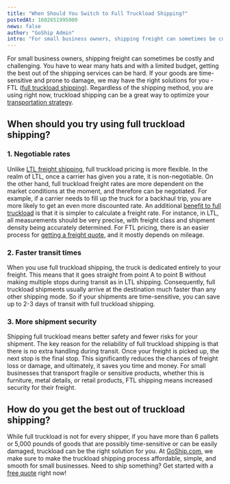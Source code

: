 ```yaml
---
title: "When Should You Switch to Full Truckload Shipping?"
postedAt: 1602651995000
news: false
author: "GoShip Admin"
intro: "For small business owners, shipping freight can sometimes be costly and challenging. You have to wear many hats and with a limited budget, getting the best out of the shipping services can be hard. If your goods are time-sensitive and prone to damage, we may have the right solutions for you - FTL (full truckload shipping). Regardless of the shipping method, you are using right now, truckload shipping can be a great way to optimize your transportation strategy. \n\nWhen should you try using full truckload ship"
---
```

For small business owners, shipping freight can sometimes be costly and challenging. You have to wear many hats and with a limited budget, getting the best out of the shipping services can be hard. If your goods are time-sensitive and prone to damage, we may have the right solutions for you - FTL ([full truckload shipping](https://www.goship.com/blog/what-is-truckload-shipping-and-how-does-it-work/)). Regardless of the shipping method, you are using right now, truckload shipping can be a great way to optimize your [transportation strategy](https://www.goship.com/blog/optimizing-your-truckload-shipping-strategy/).

When should you try using full truckload shipping?
--------------------------------------------------

### 1\. Negotiable rates

Unlike [LTL freight shipping](https://www.goship.com/blog/what-is-less-than-truckload-shipping-and-how-can-it-benefit-you/), full truckload pricing is more flexible. In the realm of LTL, once a carrier has given you a rate, it is non-negotiable. On the other hand, full truckload freight rates are more dependent on the market conditions at the moment, and therefore can be negotiated. For example, if a carrier needs to fill up the truck for a backhaul trip, you are more likely to get an even more discounted rate. An additional [benefit to full truckload](https://www.goship.com/blog/3-benefits-truckload-freight-shipping/) is that it is simpler to calculate a freight rate. For instance, in LTL, all measurements should be very precise, with freight class and shipment density being accurately determined. For FTL pricing, there is an easier process for [getting a freight quote](https://www.goship.com/blog/3-tips-on-how-to-get-the-best-truckload-quotes/), and it mostly depends on mileage.

### 2\. Faster transit times

When you use full truckload shipping, the truck is dedicated entirely to your freight. This means that it goes straight from point A to point B without making multiple stops during transit as in LTL shipping. Consequently, full truckload shipments usually arrive at the destination much faster than any other shipping mode. So if your shipments are time-sensitive, you can save up to 2-3 days of transit with full truckload shipping.

### 3\. More shipment security

Shipping full truckload means better safety and fewer risks for your shipment. The key reason for the reliability of full truckload shipping is that there is no extra handling during transit. Once your freight is picked up, the next stop is the final stop. This significantly reduces the chances of freight loss or damage, and ultimately, it saves you time and money. For small businesses that transport fragile or sensitive products, whether this is furniture, metal details, or retail products, FTL shipping means increased security for their freight.

How do you get the best out of truckload shipping?
--------------------------------------------------

While full truckload is not for every shipper, if you have more than 6 pallets or 5,000 pounds of goods that are possibly time-sensitive or can be easily damaged, truckload can be the right solution for you. At [GoShip.com](http://www.goship.com), we make sure to make the truckload shipping process affordable, simple, and smooth for small businesses. Need to ship something? Get started with a [free quote](https://www.goship.com/) right now!
